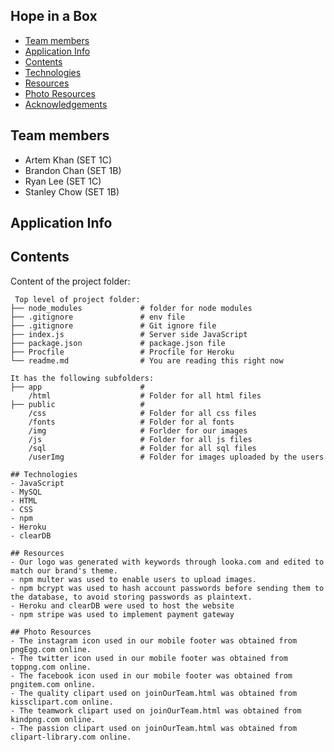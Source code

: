 ## Hope in a Box

* [Team members](#team-info)
* [Application Info](#info)
* [Contents](#content)
* [Technologies](#technologies)
* [Resources](#resources)
* [Photo Resources](#photo-resources)
* [Acknowledgements](#acknowledgements)

## Team members
- Artem Khan (SET 1C)
- Brandon Chan (SET 1B)
- Ryan Lee (SET 1C)
- Stanley Chow (SET 1B)

## Application Info

## Contents
Content of the project folder:

```
 Top level of project folder: 
├── node_modules             # folder for node modules
├── .gitignore               # env file
├── .gitignore               # Git ignore file              
├── index.js                 # Server side JavaScript
├── package.json             # package.json file 
├── Procfile                 # Procfile for Heroku
└── readme.md                # You are reading this right now

It has the following subfolders:
├── app                      # 
    /html                    # Folder for all html files
├── public                   # 
    /css                     # Folder for all css files
    /fonts                   # Folder for al fonts
    /img                     # Forlder for our images 
    /js                      # Folder for all js files
    /sql                     # Folder for all sql files
    /userImg                 # Folder for images uploaded by the users

## Technologies
- JavaScript
- MySQL
- HTML 
- CSS
- npm
- Heroku
- clearDB

## Resources 
- Our logo was generated with keywords through looka.com and edited to match our brand's theme.
- npm multer was used to enable users to upload images.
- npm bcrypt was used to hash account passwords before sending them to the database, to avoid storing passwords as plaintext.
- Heroku and clearDB were used to host the website
- npm stripe was used to implement payment gateway

## Photo Resources  
- The instagram icon used in our mobile footer was obtained from pngEgg.com online.
- The twitter icon used in our mobile footer was obtained from toppng.com online.    
- The facebook icon used in our mobile footer was obtained from pngitem.com online.
- The quality clipart used on joinOurTeam.html was obtained from kissclipart.com online.
- The teamwork clipart used on joinOurTeam.html was obtained from kindpng.com online.
- The passion clipart used on joinOurTeam.html was obtained from clipart-library.com online.

